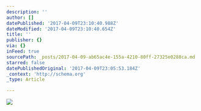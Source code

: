 ```yaml
---
description: ''
author: []
datePublished: '2017-04-09T23:10:40.988Z'
dateModified: '2017-04-09T23:10:40.654Z'
title: ''
publisher: {}
via: {}
inFeed: true
sourcePath: _posts/2017-04-09-ab65ac4e-155a-4210-80ff-27325e0288ca.md
starred: false
datePublishedOriginal: '2017-04-09T23:05:53.184Z'
_context: 'http://schema.org'
_type: Article

---
```

![](https://the-grid-user-content.s3-us-west-2.amazonaws.com/31dd3ac0-01c0-4a85-8d36-d801af411e6a.jpg)